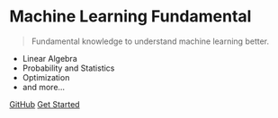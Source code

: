 # Machine Learning Fundamental

> Fundamental knowledge to understand machine learning better.

- Linear Algebra
- Probability and Statistics
- Optimization
- and more...

[GitHub](https://github.com/jihoonerd/ML-Fundamental)
[Get Started](/README.md)